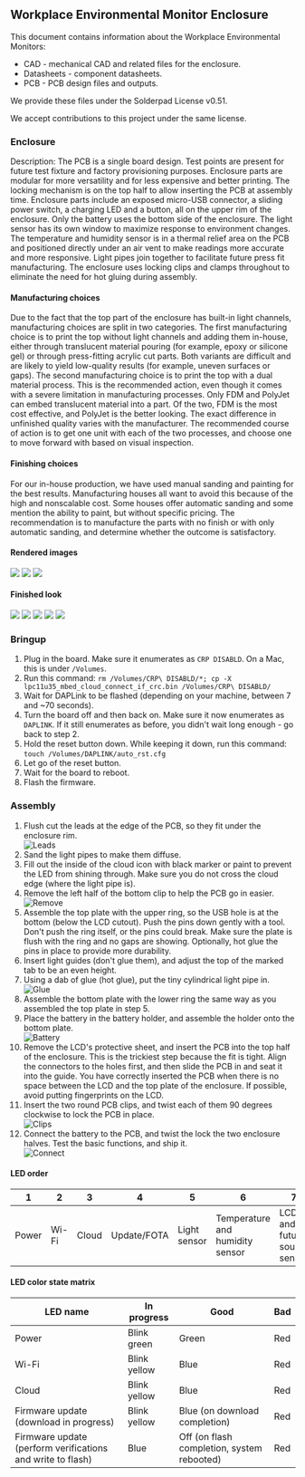 ## Workplace Environmental Monitor Enclosure

This document contains information about the Workplace Environmental Monitors:

- CAD - mechanical CAD and related files for the enclosure.
- Datasheets - component datasheets.
- PCB - PCB design files and outputs.

We provide these files under the Solderpad License v0.51.

We accept contributions to this project under the same license.

### Enclosure

Description: The PCB is a single board design. Test points are present for future test fixture and factory provisioning purposes. Enclosure parts are modular for more versatility and for less expensive and better printing. The locking mechanism is on the top half to allow inserting the PCB at assembly time. Enclosure parts include an exposed micro-USB connector, a sliding power switch, a charging LED and a button, all on the upper rim of the enclosure. Only the battery uses the bottom side of the enclosure. The light sensor has its own window to maximize response to environment changes. The temperature and humidity sensor is in a thermal relief area on the PCB and positioned directly under an air vent to make readings more accurate and more responsive. Light pipes join together to facilitate future press fit manufacturing. The enclosure uses locking clips and clamps throughout to eliminate the need for hot gluing during assembly.

#### Manufacturing choices

Due to the fact that the top part of the enclosure has built-in light channels, manufacturing choices are split in two categories. The first manufacturing choice is to print the top without light channels and adding them in-house, either through translucent material pouring (for example, epoxy or silicone gel) or through press-fitting acrylic cut parts. Both variants are difficult and are likely to yield low-quality results (for example, uneven surfaces or gaps). The second manufacturing choice is to print the top with a dual material process. This is the recommended action, even though it comes with a severe limitation in manufacturing processes. Only FDM and PolyJet can embed translucent material into a part. Of the two, FDM is the most cost effective, and PolyJet is the better looking. The exact difference in unfinished quality varies with the manufacturer. The recommended course of action is to get one unit with each of the two processes, and choose one to move forward with based on visual inspection.

#### Finishing choices

For our in-house production, we have used manual sanding and painting for the best results. Manufacturing houses all want to avoid this because of the high and nonscalable cost. Some houses offer automatic sanding and some mention the ability to paint, but without specific pricing. The recommendation is to manufacture the parts with no finish or with only automatic sanding, and determine whether the outcome is satisfactory.

#### Rendered images

![](images/earwig-01.png)
![](images/earwig-02.png)
![](images/earwig-03.png)

#### Finished look

![](images/earwig-04.png)
![](images/earwig-05.png)
![](images/earwig-06.png)
![](images/earwig-07.png)
![](images/earwig-08.png)

### Bringup

1. Plug in the board. Make sure it enumerates as `CRP DISABLD`. On a Mac, this is under `/Volumes`.
1. Run this command: `rm /Volumes/CRP\ DISABLD/*; cp -X lpc11u35_mbed_cloud_connect_if_crc.bin /Volumes/CRP\ DISABLD/`
1. Wait for DAPLink to be flashed (depending on your machine, between 7 and ~70 seconds).
1. Turn the board off and then back on. Make sure it now enumerates as `DAPLINK`. If it still enumerates as before, you didn't wait long enough - go back to step 2.
1. Hold the reset button down. While keeping it down, run this command: `touch /Volumes/DAPLINK/auto_rst.cfg`
1. Let go of the reset button. 
1. Wait for the board to reboot.
1. Flash the firmware.

### Assembly

1. Flush cut the leads at the edge of the PCB, so they fit under the enclosure rim.<br>
    ![Leads](images/image2017-12-12_12-34-34.png)
1. Sand the light pipes to make them diffuse.
1. Fill out the inside of the cloud icon with black marker or paint to prevent the LED from shining through. Make sure you do not cross the cloud edge (where the light pipe is).
1. Remove the left half of the bottom clip to help the PCB go in easier.<br>
    ![Remove](images/image2017-12-12_12-43-38.png)
1. Assemble the top plate with the upper ring, so the USB hole is at the bottom (below the LCD cutout). Push the pins down gently with a tool. Don't push the ring itself, or the pins could break. Make sure the plate is flush with the ring and no gaps are showing. Optionally, hot glue the pins in place to provide more durability.
1. Insert light guides (don't glue them), and adjust the top of the marked tab to be an even height.
1. Using a dab of glue (hot glue), put the tiny cylindrical light pipe in.<br>
  ![Glue](images/image2017-12-12_12-53-47.png)
1. Assemble the bottom plate with the lower ring the same way as you assembled the top plate in step 5.
1. Place the battery in the battery holder, and assemble the holder onto the bottom plate.<br>
  ![Battery](images/image2017-12-12_13-3-46.png)
1. Remove the LCD's protective sheet, and insert the PCB into the top half of the enclosure. This is the trickiest step because the fit is tight. Align the connectors to the holes first, and then slide the PCB in and seat it into the guide. You have correctly inserted the PCB when there is no space between the LCD and the top plate of the enclosure. If possible, avoid putting fingerprints on the LCD.
1. Insert the two round PCB clips, and twist each of them 90 degrees clockwise to lock the PCB in place.<br>
  ![Clips](images/image2017-12-12_13-11-30.png)
1. Connect the battery to the PCB, and twist the lock the two enclosure halves. Test the basic functions, and ship it.<br>
  ![Connect](images/image2017-12-12_13-12-17.png)

#### LED order

|1|2|3|4|5|6|7|
|-|-|-|-|-|-|-|
|Power|Wi-Fi|Cloud|Update/FOTA|Light sensor|Temperature and humidity sensor|LCD and future sound sensor

#### LED color state matrix

|LED name|In progress|Good|Bad|
|-|-|-|-|
|Power|Blink green|Green|Red
|Wi-Fi|Blink yellow|Blue|Red
|Cloud|Blink yellow|Blue|Red
|Firmware update (download in progress)|Blink yellow|Blue (on download completion)|Red
|Firmware update (perform verifications and write to flash)|Blue|Off (on flash completion, system rebooted) |Red
